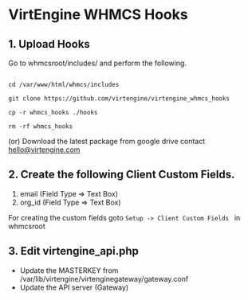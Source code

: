# VirtEngine WHMCS Hooks

## 1. Upload Hooks

Go to whmcsroot/includes/ and perform the following.

```

cd /var/www/html/whmcs/includes

git clone https://github.com/virtengine/virtengine_whmcs_hooks

cp -r whmcs_hooks ./hooks

rm -rf whmcs_hooks

```

(or) Download the latest package from google drive contact hello@virtengine.com

## 2. Create the following Client Custom Fields.

1. email (Field Type => Text Box)
2. org_id (Field Type => Text Box)

For creating the custom fields goto
`Setup -> Client Custom Fields ` in whmcsroot

## 3. Edit virtengine_api.php

- Update the MASTERKEY from /var/lib/virtengine/virtenginegateway/gateway.conf
- Update the API server (Gateway)
